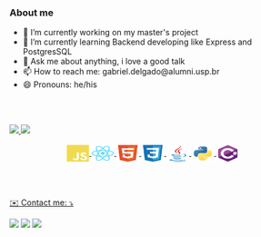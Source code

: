 
<h3>About me</h3>
<ul>
  <li>🔭 I’m currently working on my master's project</li>
  <li>🌱 I’m currently learning Backend developing like Express and PostgresSQL</li>
  <li>💬 Ask me about anything, i love a good talk</li>
  <li>📫 How to reach me: gabriel.delgado@alumni.usp.br</li>
  <li>😄 Pronouns: he/his</li>
</ul>

<br><br>

<div>
  <a href="https://github.com/GDMeira">
  <img height="180em" src="https://github-readme-stats.vercel.app/api?username=GDMeira&show_icons=true&theme=onedark&include_all_commits=true&count_private=true"/>
  <img height="180em" src="https://github-readme-stats.vercel.app/api/top-langs/?username=GDMeira&layout=compact&langs_count=7&theme=onedark"/>
</div>
<div align="center" style="display: inline_block"><br>
  <img align="center" alt="GDMeira-Js" height="30" width="40" src="https://raw.githubusercontent.com/devicons/devicon/master/icons/javascript/javascript-plain.svg">
  <img align="center" alt="GDMeira-React" height="30" width="40" src="https://raw.githubusercontent.com/devicons/devicon/master/icons/react/react-original.svg">
  <img align="center" alt="GDMeira-HTML" height="30" width="40" src="https://raw.githubusercontent.com/devicons/devicon/master/icons/html5/html5-original.svg">
  <img align="center" alt="GDMeira-CSS" height="30" width="40" src="https://raw.githubusercontent.com/devicons/devicon/master/icons/css3/css3-original.svg">
  <img align="center" alt="GDMeira-Java" height="30" width="40" src="https://raw.githubusercontent.com/devicons/devicon/master/icons/java/java-original.svg">
  <img align="center" alt="GDMeira-Python" height="30" width="40" src="https://raw.githubusercontent.com/devicons/devicon/master/icons/python/python-original.svg">
  <img align="center" alt="GDMeira-Csharp" height="30" width="40" src="https://raw.githubusercontent.com/devicons/devicon/master/icons/csharp/csharp-original.svg">
</div>

<br><br>

<p align="left" color="white">
 ✉️ Contact me: ⤵️
</p>

<p align="left">
  <a href="mailto:gabriel.delgado@alumni.usp.br" alt="Gmail">
  <img src="https://img.shields.io/badge/-Gmail-FF0000?style=flat-square&labelColor=FF0000&logo=gmail&logoColor=white&link=johanncf@metalmat.ufrj.br" /></a>

  <a href="https://www.linkedin.com/in/gabriel-delgado-710a95219?lipi=urn%3Ali%3Apage%3Ad_flagship3_profile_view_base_contact_details%3BRG0o4l%2BJRB6Zr6hxfHctmw%3D%3D" alt="Linkedin">
  <img src="https://img.shields.io/badge/-Linkedin-0e76a8?style=flat-square&logo=Linkedin&logoColor=white&link=https://www.linkedin.com/in/gabriel-delgado-710a95219?lipi=urn%3Ali%3Apage%3Ad_flagship3_profile_view_base_contact_details%3BRG0o4l%2BJRB6Zr6hxfHctmw%3D%3D" /></a>

  <a href="https://api.whatsapp.com/send?phone=+5519992179323&text=" alt="WhatsApp">
  <img src="https://img.shields.io/badge/-WhatsApp-25d366?style=flat-square&labelColor=25d366&logo=whatsapp&logoColor=white&link=https://api.whatsapp.com/send?phone=+5519992179323&text="/></a>

